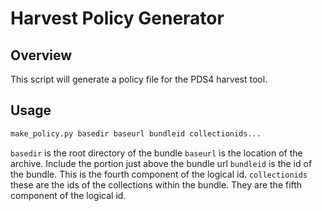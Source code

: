# Harvest Policy Generator

## Overview

This script will generate a policy file for the PDS4 harvest tool.

## Usage

```bash
make_policy.py basedir baseurl bundleid collectionids...
```

`basedir` is the root directory of the bundle
`baseurl` is the location of the archive. Include the portion just above the bundle url
`bundleid` is the id of the bundle. This is the fourth component of the logical id.
`collectionids` these are the ids of the collections within the bundle. They are the fifth component of the logical id.
